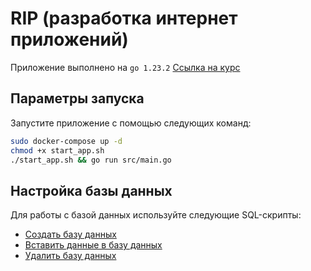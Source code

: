 # RIP (разработка интернет приложений)

Приложение выполнено на `go 1.23.2`
[Ссылка на курс](https://github.com/iu5git/Web)

## Параметры запуска

Запустите приложение с помощью следующих команд:

```sh
sudo docker-compose up -d
chmod +x start_app.sh
./start_app.sh && go run src/main.go
```

## Настройка базы данных

Для работы с базой данных используйте следующие SQL-скрипты:

- [Создать базу данных](database/create.sql)
- [Вставить данные в базу данных](database/insert.sql)
- [Удалить базу данных](database/drop.sql)